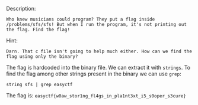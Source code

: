 Description:
```
Who knew musicians could program? They put a flag inside /problems/sfs/sfs! But when I run the program, it's not printing out the flag. Find the flag!
```
Hint:
```
Darn. That c file isn't going to help much either. How can we find the flag using only the binary?
```
The flag is hardcoded into the binary file. We can extract it with ```strings```. To find the flag among other strings present in the binary we can use ```grep```:
```
string sfs | grep easyctf
```
The flag is: ```easyctf{w0aw_stor1ng_fl4gs_in_pla1nt3xt_i5_s0oper_s3cure}```
